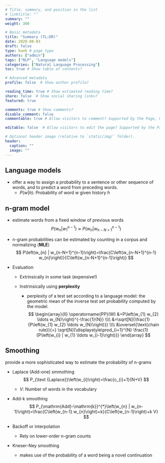 ```yaml
---
# Title, summary, and position in the list
# linktitle: ""
summary: ""
weight: 360

# Basic metadata
title: "Summary (TL;DR)"
date: 2020-08-03
draft: false
type: book # page type
authors: ["admin"]
tags: ["NLP", "Language models"]
categories: ["Natural Language Processing"]
toc: true # Show table of contents?

# Advanced metadata
profile: false  # Show author profile?

reading_time: true # Show estimated reading time?
share: false  # Show social sharing links?
featured: true

comments: true # Show comments?
disable_comment: false
commentable: true # Allow visitors to comment? Supported by the Page, Post, and Docs content types.

editable: false  # Allow visitors to edit the page? Supported by the Page, Post, and Docs content types.

# Optional header image (relative to `static/img/` folder).
header:
  caption: ""
  image: ""
---
```


## **Language models** 

- offer a way to assign a probability to a sentence or other sequence of words, and to predict a word from preceding words.
  - $P(w|h)$: Probability of word $w$ given history $h$

## **n-gram model**

- estimate words from a fixed window of previous words
  $$
  P\left(w_{n} | w_{1}^{n-1}\right) \approx P\left(w_{n} | w_{n-N+1}^{n-1}\right)
  $$

- n-gram probabilities can be estimated by counting in a corpus and normalizing (**MLE**)
  $$
  P\left(w_{n} | w_{n-N+1}^{n-1}\right)=\frac{C\left(w_{n-N+1}^{n-1} w_{n}\right)}{C\left(w_{n-N+1}^{n-1}\right)}
  $$

- Evaluation

  - Extrinsically in some task (expensive!)

  - Instrinsically using **perplexity**

    - perplexity of a test set according to a language model: the geometric mean of the inverse test set probability computed by the model.
      $$
      \begin{array}{ll}
      \operatorname{PP}(W) &=P\left(w_{1} w_{2} \ldots w_{N}\right)^{-\frac{1}{N}} \\\\
      &=\sqrt[N]{\frac{1}{P\left(w_{1} w_{2} \ldots w_{N}\right)}} \\\\
      &\overset{\text{chain rule}}{=} \sqrt[N]{\displaystyle\prod_{i=1}^{N} \frac{1}{P\left(w_{i} | w_{1} \ldots w_{i-1}\right)}}
      \end{array}
      $$

## **Smoothing**

provide a more sophisticated way to estimate the probability of n-grams

- Laplace (Add-one) smmothing
  $$
  P_{\text {Laplace}}\left(w_{i}\right)=\frac{c_{i}+1}{N+V}
  $$

  - $V$: Number of words in the vocabulary

- Add-k smoothing
  $$
  P_{\mathrm{Add}-\mathrm{k}}^{*}\left(w_{n} | w_{n-1}\right)=\frac{C\left(w_{n-1} w_{n}\right)+k}{C\left(w_{n-1}\right)+k V}
  $$

- Backoff or interpolation

  - Rely on lower-order n-gram counts

- Kneser-Ney smoothing

  - makes use of the probability of a word being a novel continuation

